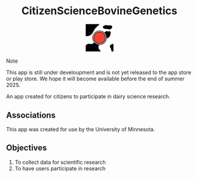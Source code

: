<div align=center>
<h1>  
  CitizenScienceBovineGenetics
</h1>
<img width=75 src="icon.png">
</div>

> [!NOTE]
> This app is still under develoupment and is not yet released to the app store
> or play store. We hope it will become available before the end of summer 2025.

An app created for citizens to participate in dairy science research. 



## Associations

This app was created for use by the University of Minnesota.

## Objectives
1. To collect data for scientific research
2. To have users participate in research
